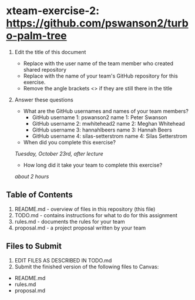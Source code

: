 # xteam-exercise-2: https://github.com/pswanson2/turbo-palm-tree

1. Edit the title of this document
   * Replace <UserName> with the user name of the team member who created shared repository
   * Replace <GitHubRepositoryName> with the name of your team's GitHub repository for this exercise.
   * Remove the angle brackets <> if they are still there in the title

2. Answer these questions
   * What are the GitHub usernames and names of your team members?
       * GitHub username 1: pswanson2              name 1: Peter Swanson
       * GitHub username 2: mwhitehead2            name 2: Meghan Whitehead
       * GitHub username 3: hannahlbeers           name 3: Hannah Beers
       * GitHub username 4: silas-setterstrom      name 4: Silas Setterstrom
   * When did you complete this exercise? 
   
   *Tuesday, October 23rd, after lecture*
   * How long did it take your team to complete this exercise? 
   
   *about 2 hours*

## Table of Contents

1. README.md - overview of files in this repository (this file)
2. TODO.md - contains instructions for what to do for this assignment
3. rules.md - documents the rules for your team
4. proposal.md - a project proposal written by your team

## Files to Submit

1. EDIT FILES AS DESCRIBED IN TODO.md
2. Submit the finished version of the following files to Canvas:

* README.md
* rules.md
* proposal.md
